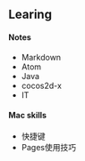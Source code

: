 ## Learing 
#### Notes
* Markdown
* Atom
* Java
* cocos2d-x
* IT


#### Mac skills
* 快捷键
* Pages使用技巧

